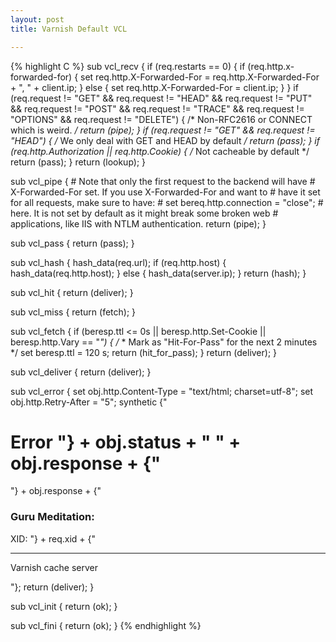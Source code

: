 ```yaml
---
layout: post
title: Varnish Default VCL

---
```


{% highlight C %}
sub vcl_recv {
    if (req.restarts == 0) {
        if (req.http.x-forwarded-for) {
            set req.http.X-Forwarded-For =
                req.http.X-Forwarded-For + ", " + client.ip;
        } else {
            set req.http.X-Forwarded-For = client.ip;
        }
    }
    if (req.request != "GET" &&
      req.request != "HEAD" &&
      req.request != "PUT" &&
      req.request != "POST" &&
      req.request != "TRACE" &&
      req.request != "OPTIONS" &&
      req.request != "DELETE") {
        /* Non-RFC2616 or CONNECT which is weird. */
        return (pipe);
    }
    if (req.request != "GET" && req.request != "HEAD") {
        /* We only deal with GET and HEAD by default */
        return (pass);
    }
    if (req.http.Authorization || req.http.Cookie) {
        /* Not cacheable by default */
        return (pass);
    }
    return (lookup);
}

sub vcl_pipe {
    # Note that only the first request to the backend will have
    # X-Forwarded-For set.  If you use X-Forwarded-For and want to
    # have it set for all requests, make sure to have:
    # set bereq.http.connection = "close";
    # here.  It is not set by default as it might break some broken web
    # applications, like IIS with NTLM authentication.
    return (pipe);
}

sub vcl_pass {
    return (pass);
}

sub vcl_hash {
    hash_data(req.url);
    if (req.http.host) {
        hash_data(req.http.host);
    } else {
        hash_data(server.ip);
    }
    return (hash);
}

sub vcl_hit {
    return (deliver);
}

sub vcl_miss {
    return (fetch);
}

sub vcl_fetch {
    if (beresp.ttl <= 0s ||
        beresp.http.Set-Cookie ||
        beresp.http.Vary == "*") {
                /*
                 * Mark as "Hit-For-Pass" for the next 2 minutes
                 */
                set beresp.ttl = 120 s;
                return (hit_for_pass);
    }
    return (deliver);
}

sub vcl_deliver {
    return (deliver);
}

sub vcl_error {
    set obj.http.Content-Type = "text/html; charset=utf-8";
    set obj.http.Retry-After = "5";
    synthetic {"
<?xml version="1.0" encoding="utf-8"?>
<!DOCTYPE html PUBLIC "-//W3C//DTD XHTML 1.0 Strict//EN"
 "http://www.w3.org/TR/xhtml1/DTD/xhtml1-strict.dtd">
<html>
  <head>
    <title>"} + obj.status + " " + obj.response + {"</title>
  </head>
  <body>
    <h1>Error "} + obj.status + " " + obj.response + {"</h1>
    <p>"} + obj.response + {"</p>
    <h3>Guru Meditation:</h3>
    <p>XID: "} + req.xid + {"</p>
    <hr>
    <p>Varnish cache server</p>
  </body>
</html>
"};
    return (deliver);
}

sub vcl_init {
        return (ok);
}

sub vcl_fini {
        return (ok);
}
{% endhighlight %}